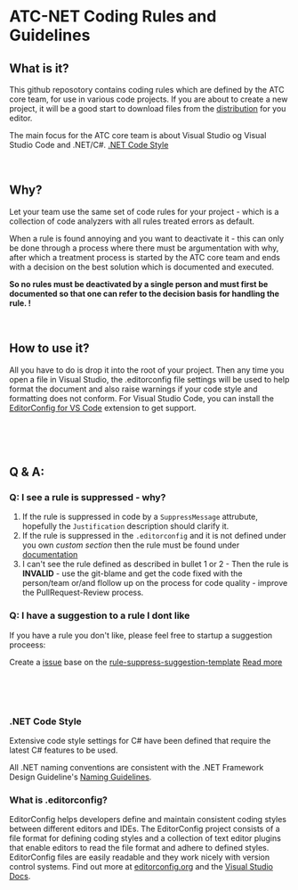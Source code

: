 # ATC-NET Coding Rules and Guidelines

## What is it?
This github reposotory contains coding rules which are defined by the ATC core team, for use in various code projects. If you are about to create a new project, it will be a good start to download files from the [distribution](/tree/main/distribution) for you editor.

The main focus for the ATC core team is about Visual Studio og Visual Studio Code and .NET/C#. [.NET Code Style](#)

<br/>

## Why?
Let your team use the same set of code rules for your project - which is a collection of code analyzers with all rules treated errors as default.

When a rule is found annoying and you want to deactivate it - this can only be done through a process where there must be argumentation with why, after which a treatment process is started by the ATC core team and ends with a decision on the best solution which is documented and executed.

**So no rules must be deactivated by a single person and must first be documented so that one can refer to the decision basis for handling the rule. !**

<br/>

## How to use it?
All you have to do is drop it into the root of your project. Then any time you open a file in Visual Studio, the .editorconfig file settings will be used to help format the document and also raise warnings if your code style and formatting does not conform. For Visual Studio Code, you can install the [EditorConfig for VS Code](https://marketplace.visualstudio.com/items?itemName=EditorConfig.EditorConfig) extension to get support.

<br/>
<br/>
<br/>

## Q & A:
### Q: I see a rule is suppressed - why?
1) If the rule is suppressed in code by a `SuppressMessage` attrubute, hopefully the `Justification` description should clarify it.
2) If the rule is suppressed in the `.editorconfig` and it is not defined under you own _custom section_ then the rule must be found under [documentation](/documentation/CodeAnalyzersRules/rules-overview.md)
3) I can't see the rule defined as described in bullet 1 or 2 - Then the rule is **INVALID**  - use the git-blame and get the code fixed with the person/team or/and flollow up on the process for code quality - improve the PullRequest-Review process.

### Q: I have a suggestion to a rule I dont like
If you have a rule you don't like, please feel free to startup a suggestion proceess:

Create a [issue](/issues) base on the [rule-suppress-suggestion-template](/documentation/CodeAnalyzersRules/TEMPLATE-rule-suppress-suggestion.md)
[Read more](/documentation/CodeAnalyzersRules/rule-suppress-process.md)

<br/>
<br/>
<br/>

### .NET Code Style
Extensive code style settings for C# have been defined that require the latest C# features to be used.

All .NET naming conventions are consistent with the .NET Framework Design Guideline's [Naming Guidelines](https://docs.microsoft.com/en-us/dotnet/standard/design-guidelines/naming-guidelines).

### What is .editorconfig?
EditorConfig helps developers define and maintain consistent coding styles between different editors and IDEs. The EditorConfig project consists of a file format for defining coding styles and a collection of text editor plugins that enable editors to read the file format and adhere to defined styles. EditorConfig files are easily readable and they work nicely with version control systems. Find out more at [editorconfig.org](http://editorconfig.org/) and the [Visual Studio Docs](https://docs.microsoft.com/en-us/visualstudio/ide/editorconfig-code-style-settings-reference).
